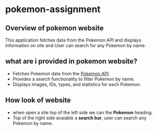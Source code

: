 # pokemon-assignment

## Overview of pokemon website

This application fetches data from the Pokemon API and displays information on site and User can search for any Pokemon by name.

## what are i provided in pokemon website?

- Fetches Pokemon data from the [Pokemon API](https://pokeapi.co).
- Provides a search functionality to filter Pokemon by name.
- Displays images, IDs, types, and statistics for each Pokemon.

## How look of website

- when open a site top of the left side we can the **Pokemon** heading.
- Top of the right side avaiable a **search bar**, user can search any Pokemon by name.

